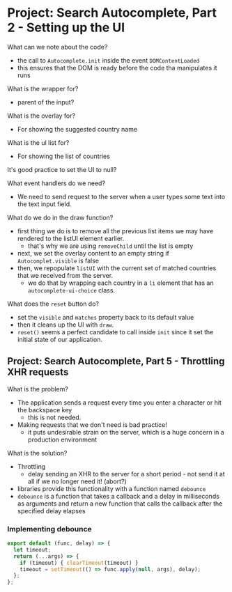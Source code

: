 # Project: Search Autocomplete, Part 2 - Setting up the UI

What can we note about the code? 
- the call to `Autocomplete.init` inside the event `DOMContentLoaded` 
- this ensures that the DOM is ready before the code tha manipulates it runs

What is the wrapper for?
- parent of the input? 

What is the overlay for? 
- For showing the suggested country name

What is the ul list for?
- For showing the list of countries

It's good practice to set the UI to null? 

What event handlers do we need? 
- We need to send request to the server when a user types some text into the text input field.

What do we do in the draw function? 
- first thing we do is to remove all the previous list items we may have rendered to the listUI element earlier.
  - that's why we are using `removeChild` until the list is empty
- next, we set the overlay content to an empty string if `Autocomplet.visible` is false
- then, we repopulate `listUI` with the current set of matched countries that we received from the server.
   - we do that by wrapping each country in a `li` element that has an `autocomplete-ui-choice` class. 

What does the `reset` button do? 
- set the `visible` and `matches` property back to its default value
- then it cleans up the UI with `draw`.
- `reset()` seems a perfect candidate to call inside `init` since it set the initial state of our application. 

## Project: Search Autocomplete, Part 5 - Throttling XHR requests

What is the problem?
- The application sends a request every time you enter a character or hit the backspace key
  - this is not needed.
- Making requests that we don't need is bad practice!
  - it puts undesirable strain on the server, which is a huge concern in a production environment

What is the solution?
- Throttling
  - delay sending an XHR to the server for a short period - not send it at all if we no longer need it! (abort?)
- libraries provide this functionality with a function named `debounce`
- `debounce` is a function that takes a callback and a delay in milliseconds as arguments and return a new function that calls the callback after the specified delay elapses

### Implementing debounce

```javascript
export default (func, delay) => {
  let timeout;
  return (...args) => {
    if (timeout) { clearTimeout(timeout) }
    timeout = setTimeout(() => func.apply(null, args), delay);
  };
};
```

